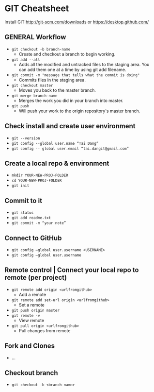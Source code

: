 # GIT Cheatsheet

Install GIT http://git-scm.com/downloads or https://desktop.github.com/

## GENERAL Workflow

- `git checkout -b branch-name`
   - Create and checkout a branch to begin working.
- `git add --all`
   - Adds all the modified and untracked files to the staging area. You can add them one at a time by using git add filename.
- `git commit -m "message that tells what the commit is doing"`
   - Commits files in the staging area.
- `git checkout master`
   - Moves you back to the master branch.
- `git merge branch-name`
   - Merges the work you did in your branch into master.
- `git push`
   - Will push your work to the origin repository's master branch.

## Check install and create user environment

- `git --version`
- `git config --global user.name “Tai Dang”`
- `git config -- global user.email “tai.dangit@gmail.com”`

## Create a local repo & environment

- `mkdir YOUR-NEW-PROJ-FOLDER`
- `cd YOUR-NEW-PROJ-FOLDER`
- `git init`

## Commit to it

- `git status`
- `git add readme.txt`
- `git commit -m “your note”`

## Connect to GitHub

- `git config —global user.username <USERNAME>`
- `git config —global user.username`

## Remote control | Connect your local repo to remote (per project)

- `git remote add origin <urlfromgithub>`
   - Add a remote
- `git remote add set-url origin <urlfromgithub>`
   - Set a remote
- `git push origin master`
- `git remote -v`
   - View remote
- `git pull origin <urlfromgithub>`
    - Pull changes from remote

## Fork and Clones

- ...

## Checkout branch

- `git checkout -b <branch-name>`

